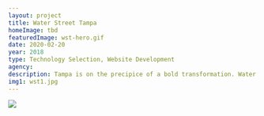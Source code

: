 ```yaml
---
layout: project
title: Water Street Tampa
homeImage: tbd
featuredImage: wst-hero.gif
date: 2020-02-20
year: 2018
type: Technology Selection, Website Development
agency: 
description: Tampa is on the precipice of a bold transformation. Water Street Tampa is a vibrant vision for the future of Tampa Bay and for the 23,000+ people who live, work, study, and visit the city each day. With Tampa creating new stories, we built a website to showcase the forthcoming experiences that the public can expect.
img1: wst1.jpg
---
```


<div class="col-xs-12 about-work-items__item">
  <img src="{{ site.baseurl}}/assets/images/{{ page.img1 }}">
</div>
